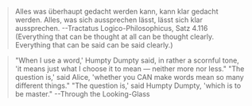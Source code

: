 
<!--
### Hi there 👋

**Tiffilore/Tiffilore** is a ✨ _special_ ✨ repository because its `README.md` (this file) appears on your GitHub profile.

Here are some ideas to get you started:

- 🔭 I’m currently working on ...
- 🌱 I’m currently learning ...
- 👯 I’m looking to collaborate on ...
- 🤔 I’m looking for help with ...
- 💬 Ask me about ...
- 📫 How to reach me: ...
- 😄 Pronouns: ...
- ⚡ Fun fact: ...
-->


> Alles was überhaupt gedacht werden 
kann, kann klar gedacht werden. Alles, 
was sich aussprechen lässt, lässt sich klar 
aussprechen. --Tractatus Logico-Philosophicus, Satz 4.116
(Everything that can be thought at all 
can be thought clearly. Everything that 
can be said can be said clearly.)

> "When I use a word,' Humpty Dumpty said, in rather a scornful tone, 'it means just what I choose it to mean — neither more nor less."
"The question is,' said Alice, 'whether you CAN make words mean so many different things."
"The question is,' said Humpty Dumpty, 'which is to be master." --Through the Looking-Glass
